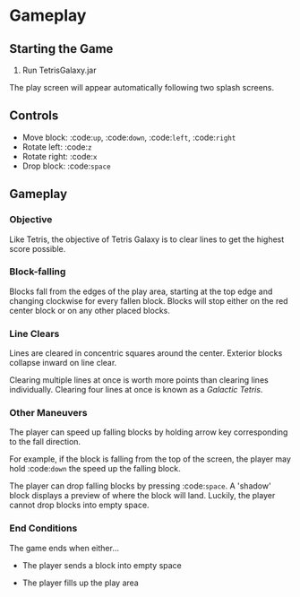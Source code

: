 # Gameplay

## Starting the Game

1. Run TetrisGalaxy.jar

The play screen will appear automatically following two splash screens.

## Controls

* Move block: :code:`up`, :code:`down`, :code:`left`, :code:`right`
* Rotate left: :code:`z`
* Rotate right: :code:`x`
* Drop block: :code:`space`

## Gameplay

### Objective

Like Tetris, the objective of Tetris Galaxy is to clear lines to get the highest score possible.

### Block-falling

Blocks fall from the edges of the play area, starting at the top edge and changing clockwise for every fallen block.
Blocks will stop either on the red center block or on any other placed blocks.

### Line Clears

Lines are cleared in concentric squares around the center. Exterior blocks collapse inward on line clear.

Clearing multiple lines at once is worth more points than clearing lines individually. Clearing four lines at once is known as a *Galactic Tetris*.

### Other Maneuvers

The player can speed up falling blocks by holding arrow key corresponding to the fall direction.

For example, if the block is falling from the top of the screen, the player may hold :code:`down`
the speed up the falling block.

The player can drop falling blocks by pressing :code:`space`. A 'shadow' block displays a preview 
of where the block will land. Luckily, the player cannot drop blocks into empty space.

### End Conditions

The game ends when either...

* The player sends a block into empty space

* The player fills up the play area
